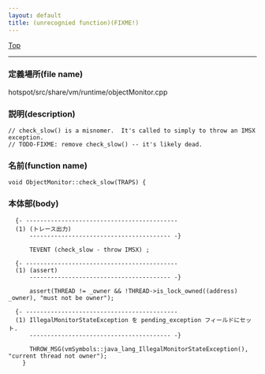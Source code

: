 ```yaml
---
layout: default
title: (unrecognied function)(FIXME!)
---
```

[Top](../index.html)

--- 
### 定義場所(file name)
hotspot/src/share/vm/runtime/objectMonitor.cpp
### 説明(description)

```
// check_slow() is a misnomer.  It's called to simply to throw an IMSX exception.
// TODO-FIXME: remove check_slow() -- it's likely dead.

```

### 名前(function name)
```
void ObjectMonitor::check_slow(TRAPS) {
```

### 本体部(body)
```
  {- -------------------------------------------
  (1) (トレース出力)
      ---------------------------------------- -}

	  TEVENT (check_slow - throw IMSX) ;

  {- -------------------------------------------
  (1) (assert)
      ---------------------------------------- -}

	  assert(THREAD != _owner && !THREAD->is_lock_owned((address) _owner), "must not be owner");

  {- -------------------------------------------
  (1) IllegalMonitorStateException を pending_exception フィールドにセット.
      ---------------------------------------- -}

	  THROW_MSG(vmSymbols::java_lang_IllegalMonitorStateException(), "current thread not owner");
	}
	
```



